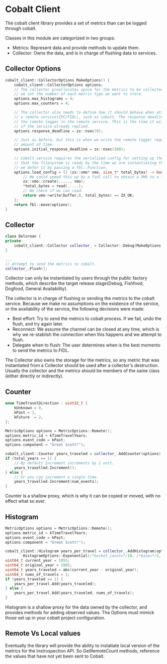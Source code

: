 # Cobalt Client

The cobalt client library provides a set of metrics than can be logged through cobalt.

Classes in this module are categorized in two groups:
 - Metrics: Represent data and provide methods to update them.
 - Collector: Owns the data, and is in charge of flushing data to services.

##  Collector Options
```c++
cobalt_client::CollectorOptions MakeOptions() {
    cobalt_client::CollectorOptions options;
    // The collector preallocates space for the metrics to be collected, so when instantiated
    // we set the number of each metric type we want to store.
    options.max_histograms = 4;
    options.max_counters = 4;

    // The collector also needs to define how it should behave when attempting to reach
    // a remote service(IPC/FIDL), such as cobalt. The response deadline, is for setting up
    // the remote logger in the remote service. This is the time it will block when checking
    // if the service already replied.
    options.response_deadline = zx::nsec(0);

    // Just as before, but this is when we write the remote logger request, we immediately wait for this
    // amount of time.
    options.initial_response_deadline = zx::nsec(100);

    // Cobalt service requires the serialized config for setting up the service. Since we cannot assume
    // that the filesystem is ready by the time we are instantiating the collector (e.g. a filesystem collecting metrics)
    // we defer it by passing a fbl::Function.
    options.load_config = [] (zx::vmo* vmo, size_t* total_bytes) -> bool {
        // We could speed this up by a fidl call to obtain a VMO to a file.
        zx::vmo::create(....., vmo);
        *total_bytes = read(.....);
        // We check if we can read.
        return vmo->write(buffer,0, total_bytes) == ZX_OK;
    };
    return fbl::move(options);
}
```

## Collector
```c++
class Delorean {
private:
    cobalt_client::Collector collector_ = Collector::Debug(MakeOptions());
}

...
// Attempt to send the metrics to cobalt.
collector_.Flush();
```
Collector can only be instantiated by users through the public factory methods, which describe the target release stage(Debug, Fishfood, Dogfood, General Availability).

The collector is in charge of flushing or sending the metrics to the cobalt service. Because we make no assumptions on the existence of the service, or the availability of the service, the following decisions were made:

- Best effort: Try to send the metrics to cobalt process. If we fail, undo the flush, and try again later.
- Reconnect: We assume the channel can be closed at any time, which is why we re-stablish the connection when this happens and we attempt to flush.
- Delegate when to flush: The user determines when is the best momento to send the metrics to FIDL.

The Collector also owns the storage for the metrics, so any metric that was instantiated from a Collector should be used after a collector's destruction. Usually the collector and the metrics should be members of the same class (either directly or indirectly).

## Counter
```c++
enum TimeTravelDirection : uint32_t {
    kUnknown = 0,
    kPast = 1,
    kFuture  = 2,
};

MetricOptions options = MetricOptions::Remote();
options.metric_id = kTimeTravelYears;
options.event_code = kPast;
options.component = "Great Scott!");

cobalt_client::Counter years_traveled = collector_.AddCounter(options);
if (total_years == 1) {
    // By default Increment increments by 1 unit.
    years_travelled.Increment();
} else {
    // Or you can increment a single time.
    years_travelled.Increment(num_events);
}
```

Counter is a shallow proxy, which is why it can be copied or moved, with no effect what so ever.

## Histogram
```c++
MetricOptions options = MetricOptions::Remote();
options.metric_id = kTimeTravelYears;
options.event_code = kPast;
options.component = "Great Scott!");

cobalt_client::Histogram years_per_travel = collector_.AddHistogram(options,
        HistogramOptions::Exponential(/*bucket_count=*/10, /*base=*/2, /*scalar=*/1, /*offset=*/2));
uint64_t current_year = 1955;
uint64_t original_year = 1985;
uint64_t years_traveled = abs(current_year - original_year);
uint64_t nums_of_travels = 1;
if (years_traveled == 1) {
    years_per_travel.Add(years_traveled);
} else {
    years_per_travel.Add(years_traveled, nums_of_travels);
}
```
Histogram is a shallow proxy for the data owned by the collector, and provides methods for adding observed values.
The Options must mimick those set up in your cobalt project configuration.


## Remote Vs Local values

Eventually the library will provide the ability to instatiate local version of the metrics for the Instrospection API.
So GetRemoteCount methods, reference the values that have not yet been sent to Cobalt.
